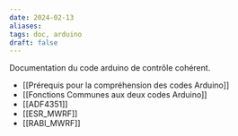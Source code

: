 ```yaml
---
date: 2024-02-13
aliases: 
tags: doc, arduino
draft: false
---
```


Documentation du code arduino de contrôle cohérent.

- [[Prérequis pour la compréhension des codes Arduino]]
- [[Fonctions Communes aux deux codes Arduino]]
- [[ADF4351]]
- [[ESR_MWRF]]
- [[RABI_MWRF]]